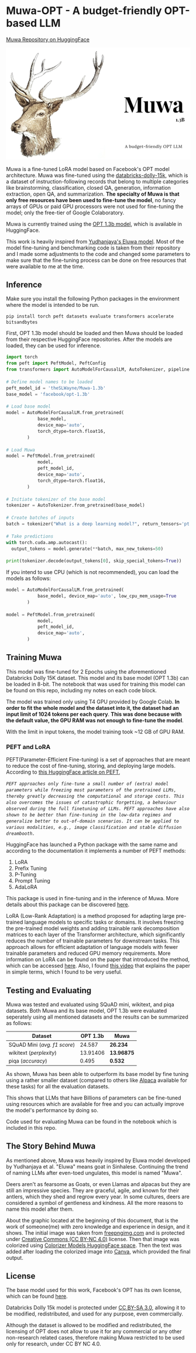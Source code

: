 # Muwa-OPT - A budget-friendly OPT-based LLM 

[Muwa Repository on HuggingFace](https://huggingface.co/theSLWayne/Muwa-1.3b)

![Muwa Cover Image](Muwa.png)

Muwa is a fine-tuned LoRA model based on Facebook's OPT model architecture. Muwa was fine-tuned using the [databricks-dolly-15k](https://huggingface.co/datasets/databricks/databricks-dolly-15k), which is a dataset of instruction-following records that belong to multiple categories like brainstorming, classification, closed QA, generation, information extraction, open QA, and summarization. **The specialty of Muwa is that only free resources have been used to fine-tune the model**, no fancy arrays of GPUs or paid GPU processors were not used for fine-tuning the model; only the free-tier of Google Colaboratory.

Muwa is currently trained using the [OPT 1.3b model](https://huggingface.co/facebook/opt-1.3b), which is available in HuggingFace. 

This work is heavily inspired from [Yudhanjaya's Eluwa model](https://github.com/yudhanjaya/Eluwa). Most of the model fine-tuning and benchmarking code is taken from their repository and I made some adjustments to the code and changed some parameters to make sure that the fine-tuning process can be done on free resources that were available to me at the time.

## Inference

Make sure you install the following Python packages in the environment where the model is intended to be run.

```shell
pip install torch peft datasets evaluate transformers accelerate bitsandbytes
```

First, OPT 1.3b model should be loaded and then Muwa should be loaded from their respective HuggingFace repositories. After the models are loaded, they can be used for inference.

```python
import torch
from peft import PeftModel, PeftConfig
from transformers import AutoModelForCausalLM, AutoTokenizer, pipeline

# Define model names to be loaded
peft_model_id = 'theSLWayne/Muwa-1.3b'
base_model = 'facebook/opt-1.3b'

# Load base model
model = AutoModelForCausalLM.from_pretrained(
            base_model,
            device_map='auto',
            torch_dtype=torch.float16,
        )

# Load Muwa
model = PeftModel.from_pretrained(
            model,
            peft_model_id,
            device_map='auto',
            torch_dtype=torch.float16,
        )

# Initiate tokenizer of the base model
tokenizer = AutoTokenizer.from_pretrained(base_model)

# Create batches of inputs
batch = tokenizer("What is a deep learning model?", return_tensors='pt')

# Take predictions
with torch.cuda.amp.autocast():
  output_tokens = model.generate(**batch, max_new_tokens=50)

print(tokenizer.decode(output_tokens[0], skip_special_tokens=True))
```

If you intend to use CPU (which is not recommended), you can load the models as follows:

```python
model = AutoModelForCausalLM.from_pretrained(
            base_model, device_map='auto', low_cpu_mem_usage=True
        )

model = PeftModel.from_pretrained(
            model,
            peft_model_id,
            device_map='auto',
        )
```

## Training Muwa

This model was fine-tuned for 2 Epochs using the aforementioned Databricks Dolly 15K dataset. This model and its base model (OPT 1.3b) can be loaded in 8-bit. The notebook that was used for training this model can be found on this repo, including my notes on each code block.

The model was trained only using T4 GPU provided by Google Colab. **In order to fit the whole model and the dataset into it, the dataset had an input limit of 1024 tokens per each query**. **This was done because with the default value, the GPU RAM was not enough to fine-tune the model**.

With the limit in input tokens, the model training took ~12 GB of GPU RAM.

### PEFT and LoRA  

PEFT(Parameter-Efficient Fine-tuning) is a set of approaches that are meant to reduce the cost of fine-tuning, storing, and deploying large models. According to [this HuggingFace article on PEFT](https://huggingface.co/blog/peft), 

*`PEFT approaches only fine-tune a small number of (extra) model parameters while freezing most parameters of the pretrained LLMs, thereby greatly decreasing the computational and storage costs. This also overcomes the issues of catastrophic forgetting, a behaviour observed during the full finetuning of LLMs. PEFT approaches have also shown to be better than fine-tuning in the low-data regimes and generalize better to out-of-domain scenarios. It can be applied to various modalities, e.g., image classification and stable diffusion dreambooth.`*

HuggingFace has launched a Python package with the same name and according to the documentation it implements a number of PEFT methods:

1. LoRA
2. Prefix Tuning
3. P-Tuning
4. Prompt Tuning
5. AdaLoRA

This package is used in fine-tuning and in the inference of Muwa. More details about this package can be discovered [here](https://github.com/huggingface/peft).

LoRA (Low-Rank Adaptation) is a method proposed for adapting large pre-trained language models to specific tasks or domains. It involves freezing the pre-trained model weights and adding trainable rank decomposition matrices to each layer of the Transformer architecture, which significantly reduces the number of trainable parameters for downstream tasks. This approach allows for efficient adaptation of language models with fewer trainable parameters and reduced GPU memory requirements. More information on LoRA can be found on the paper that introduced the method, which can be accessed [here](https://arxiv.org/abs/2106.09685). Also, I found [this video](https://www.youtube.com/watch?v=_K3HgjnRHCY&lc=Ugyqpr8yVUW2DHlvsoZ4AaABAg) that explains the paper in simple terms, which I found to be very useful.

## Testing and Evaluating

Muwa was tested and evaluated using SQuAD mini, wikitext, and piqa datasets. Both Muwa and its base model, OPT 1.3b were evaluated seperately using all mentioned datasets and the results can be summarized as follows:

| Dataset | OPT 1.3b | Muwa |
|---------|----------|------|
| SQuAD Mini (*avg. f1 score*) | 24.587 | **26.234** |
| wikitext (*perplexity*) | 13.91406 | **13.96875** |
| piqa (*accuracy*) | 0.495 | **0.532** |

As shown, Muwa has been able to outperform its base model by fine tuning using a rather smaller dataset (compared to others like [Alpaca](https://huggingface.co/datasets/tatsu-lab/alpaca) available for these tasks) for all the evaluation datasets. 

This shows that LLMs that have Billions of parameters can be fine-tuned using resources which are available for free and you can actually improve the model's performance by doing so.

Code used for evaluating Muwa can be found in the notebook which is included in this repo.

## The Story Behind Muwa

As mentioned above, Muwa was heavily inspired by Eluwa model developed by Yudhanjaya et al. "Eluwa" means goat in Sinhalese. Continuing the trend of naming LLMs after even-toed ungulates, this model is named "Muwa".

Deers aren't as fearsome as Goats, or even Llamas and alpacas but they are still an impressive species. They are graceful, agile, and known for their antlers, which they shed and regrow every year. In some cultures, deers are considered a symbol of gentleness and kindness. All the more reasons to name this model after them.

About the graphic located at the beginning of this document, that is the work of someone(me) with zero knowledge and experience in design, and it shows. The initial image was taken from [freepngimg.com](https://www.freepngimg.com/png/22758-deer-head-free-download) and is protected under [Creative Commons (CC BY-NC 4.0)](https://creativecommons.org/licenses/by-nc/4.0/) license. Then that image was colorized using [Colorizer Models HuggingFace space](https://huggingface.co/spaces/trysem/Colorizer_Models). Then the text was added after loading the colorized image into [Canva](canva.com), which provided the final output.

## License

The base model used for this work, Facebook's OPT has its own license, which can be found [here](https://github.com/facebookresearch/metaseq/blob/main/projects/OPT/MODEL_LICENSE.md). 

Databricks Dolly 15k model is protected under [CC BY-SA 3.0](https://creativecommons.org/licenses/by-sa/3.0/), allowing it to be modified, redistributed, and used for any purpose, even commercially.

Although the dataset is allowed to be modified and redistributed, the licensing of OPT does not allow to use it for any commercial or any other non-research related cases, therefore making Muwa restricted to be used only for research, under CC BY NC 4.0.